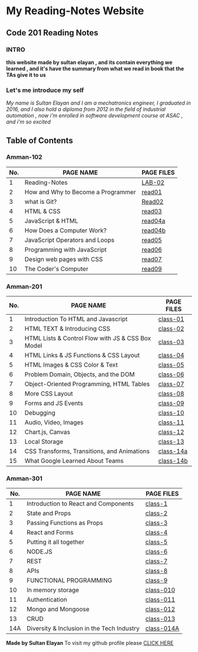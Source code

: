 # My Reading-Notes Website 
## Code 201 Reading Notes

### INTRO 

**this website made by sultan elayan , and its contain everything we learned , and it's have the summary from what we read in book that the TAs give it to us**

### Let's me introduce my self 

_My name is Sultan Elayan and I am a mechatronics engineer, I graduated in 2016, and I also hold a diploma from 2012 in the field of industrial automation , now i'm enrolled in software development course at ASAC , and i'm so excited_

## Table of Contents

### Amman-102

No. | PAGE NAME | PAGE FILES
----|-----------|-----
1|Reading-Notes|[LAB-02](LAB-02.md)
2|How and Why to Become a Programmer|[read01](read01.md)
3|what is Git?|[Read02](Read02.md)
4|HTML & CSS|[read03](read03.md)
5|JavaScript & HTML|[read04a](read04a.md)
6|How Does a Computer Work?|[read04b](read04b.md)
7|JavaScript Operators and Loops|[read05](read05.md)
8|Programming with JavaScript|[read06](read06.md)
9|Design web pages with CSS|[read07](read07.md)
10|The Coder's Computer|[read09](read09.md)



### Amman-201

No. | PAGE NAME | PAGE FILES
----|-----------|-----
1|Introduction To HTML and Javascript|[class-01](class-01.md)
2|HTML TEXT & Introducing CSS|[class-02](class-02.md)
3|HTML Lists & Control Flow with JS & CSS Box Model|[class-03](class-03.md)
4|HTML Links & JS Functions & CSS Layout|[class-04](class-04.md)
5|HTML Images & CSS Color & Text|[class-05](class-05.md)
6|Problem Domain, Objects, and the DOM|[class-06](class-06.md)
7|Object-Oriented Programming, HTML Tables|[class-07](class-07.md)
8|More CSS Layout|[class-08](class-08.md)
9|Forms and JS Events|[class-09](class-09.md)
10|Debugging|[class-10](class-10.md)
11|Audio, Video, Images|[class-11](class-11.md)
12|Chart.js, Canvas|[class-12](class-12.md)
13| Local Storage|[class-13](class-13.md)
14| CSS Transforms, Transitions, and Animations|[class-14a](class-14a.md)
15|What Google Learned About Teams|[class-14b](class-14b.md)

### Amman-301

No. | PAGE NAME | PAGE FILES
----|-----------|-----
1|Introduction to React and Components|[class-1](class-1.md)
2|State and Props|[class-2](class-2.md)
3|Passing Functions as Props|[class-3](class-3.md)
4|React and Forms|[class-4](class-4.md)
5|Putting it all together|[class-5](class-5.md)
6|NODE.JS|[class-6](class-6.md)
7|REST|[class-7](class-7.md)
8|APIs|[class-8](class-8.md)
9|FUNCTIONAL PROGRAMMING|[class-9](class-9.md)
10|In memory storage|[class-010](class-010.md)
11|Authentication|[class-011](class-011.md)
12|Mongo and Mongoose|[class-012](class-012.md)
13| CRUD |[class-013](class-013.md)
14A| Diversity & Inclusion in the Tech Industry |[class-014A](class-014.md)



**Made by Sultan Elayan**
To visit my github profile please [CLICK HERE](https://github.com/sultan-elayan)
